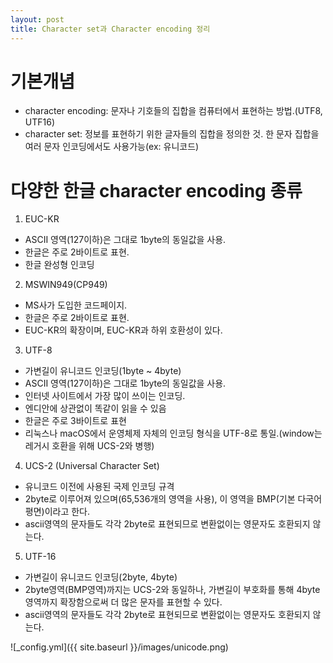 ```yaml
---
layout: post
title: Character set과 Character encoding 정리
---
```


기본개념
=============
- character encoding: 문자나 기호들의 집합을 컴퓨터에서 표현하는 방법.(UTF8, UTF16)
- character set: 정보를 표현하기 위한 글자들의 집합을 정의한 것. 한 문자 집합을 여러 문자 인코딩에서도 사용가능(ex: 유니코드)

다양한 한글 character encoding 종류
=============
1. EUC-KR
- ASCII 영역(127이하)은 그대로 1byte의 동일값을 사용.
- 한글은 주로 2바이트로 표현.
- 한글 완성형 인코딩
2. MSWIN949(CP949)
- MS사가 도입한 코드페이지.
- 한글은 주로 2바이트로 표현.
- EUC-KR의 확장이며, EUC-KR과 하위 호환성이 있다.
3. UTF-8
- 가변길이 유니코드 인코딩(1byte ~ 4byte)
- ASCII 영역(127이하)은 그대로 1byte의 동일값을 사용.
- 인터넷 사이트에서 가장 많이 쓰이는 인코딩.
- 엔디안에 상관없이 똑같이 읽을 수 있음
- 한글은 주로 3바이트로 표현
- 리눅스나 macOS에서 운영체제 자체의 인코딩 형식을 UTF-8로 통일.(window는 레거시 호환을 위해 UCS-2와 병행)
4. UCS-2 (Universal Character Set)  
- 유니코드 이전에 사용된 국제 인코딩 규격
- 2byte로 이루어져 있으며(65,536개의 영역을 사용), 이 영역을 BMP(기본 다국어 평면)이라고 한다.
- ascii영역의 문자들도 각각 2byte로 표현되므로 변환없이는 영문자도 호환되지 않는다.
5. UTF-16
 - 가변길이 유니코드 인코딩(2byte, 4byte)
 - 2byte영역(BMP영역)까지는 UCS-2와 동일하나, 가변길이 부호화를 통해 4byte영역까지 확장함으로써 더 많은 문자를 표현할 수 있다.
- ascii영역의 문자들도 각각 2byte로 표현되므로 변환없이는 영문자도 호환되지 않는다.



![_config.yml]({{ site.baseurl }}/images/unicode.png)

